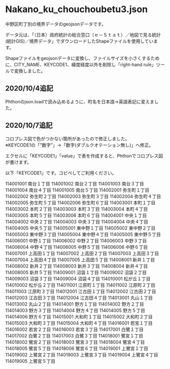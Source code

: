 <h1>Nakano_ku_chouchoubetu3.json</h1>
<p>中野区町丁別の境界データのgeojsonデータです。</p>
<p>データ元は、「（日本）政府統計の総合窓口（ｅ－Ｓｔａｔ）／地図で見る統計(統計GIS)／境界データ」でダウンロードしたShapeファイルを使用しています。</p>
<p>Shapeファイルをgeojsonデータに変換し、ファイルサイズを小さくするために、CITY_NAME、KEYCODE1、緯度経度以外を削除し「right-hand rule」ツールで変換しました。</p>


<h2>2020/10/4追記</h2>
<p>Phthonのjson.loadで読み込めるように、町名を日本語→英語表記に変えました。</p>

<h2>2020/10/7追記</h2>
<p>コロプレス図で色がつかない箇所があったので修正しました。<br>※KEYCODE1の「”数字”」→「数字(ダブルクオテーション無し)」へ修正。</p>

<p>エクセルに「KEYCODE1」「value」で表を作成すると、Phthonでコロプレス図が書けます。</p>	
<p>以下「KEYCODE1」です。コピペしてご利用ください。</p>
114001001	南台１丁目
114001002	南台２丁目
114001003	南台３丁目
114001004	南台４丁目
114001005	南台５丁目
114002001	弥生町１丁目
114002002	弥生町２丁目
114002003	弥生町３丁目
114002004	弥生町４丁目
114002005	弥生町５丁目
114002006	弥生町６丁目
114003001	本町１丁目
114003002	本町２丁目
114003003	本町３丁目
114003004	本町４丁目
114003005	本町５丁目
114003006	本町６丁目
114004001	中央１丁目
114004002	中央２丁目
114004003	中央３丁目
114004004	中央４丁目
114004005	中央５丁目
114005001	東中野１丁目
114005002	東中野２丁目
114005003	東中野３丁目
114005004	東中野４丁目
114005005	東中野５丁目
114006001	中野１丁目
114006002	中野２丁目
114006003	中野３丁目
114006004	中野４丁目
114006005	中野５丁目
114006006	中野６丁目
114007001	上高田１丁目
114007002	上高田２丁目
114007003	上高田３丁目
114007004	上高田４丁目
114007005	上高田５丁目
114008001	新井１丁目
114008002	新井２丁目
114008003	新井３丁目
114008004	新井４丁目
114008005	新井５丁目
114009001	沼袋１丁目
114009002	沼袋２丁目
114009003	沼袋３丁目
114009004	沼袋４丁目
114010001	松が丘１丁目
114010002	松が丘２丁目
114011001	江原町１丁目
114011002	江原町２丁目
114011003	江原町３丁目
114012001	江古田１丁目
114012002	江古田２丁目
114012003	江古田３丁目
114012004	江古田４丁目
114013001	丸山１丁目
114013002	丸山２丁目
114014001	野方１丁目
114014002	野方２丁目
114014003	野方３丁目
114014004	野方４丁目
114014005	野方５丁目
114014006	野方６丁目
114015001	大和町１丁目
114015002	大和町２丁目
114015003	大和町３丁目
114015004	大和町４丁目
114016001	若宮１丁目
114016002	若宮２丁目
114016003	若宮３丁目
114017001	白鷺１丁目
114017002	白鷺２丁目
114017003	白鷺３丁目
114018001	鷺宮１丁目
114018002	鷺宮２丁目
114018003	鷺宮３丁目
114018004	鷺宮４丁目
114018005	鷺宮５丁目
114018006	鷺宮６丁目
114019001	上鷺宮１丁目
114019002	上鷺宮２丁目
114019003	上鷺宮３丁目
114019004	上鷺宮４丁目
114019005	上鷺宮５丁目
